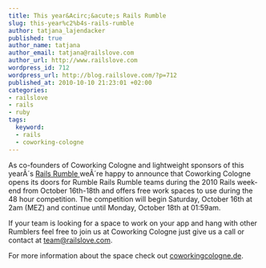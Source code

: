 ```yaml
--- 
title: This year&Acirc;&acute;s Rails Rumble
slug: this-year%c2%b4s-rails-rumble
author: tatjana_lajendacker
published: true
author_name: tatjana
author_email: tatjana@railslove.com
author_url: http://www.railslove.com
wordpress_id: 712
wordpress_url: http://blog.railslove.com/?p=712
published_at: 2010-10-10 21:23:01 +02:00
categories: 
- railslove
- rails
- ruby
tags: 
  keyword: 
  - rails
  - coworking-cologne
---
```

<!--[if gte mso 9]>  Normal 0   21   false false false  DE X-NONE X-NONE                           <![endif]--><!--[if gte mso 9]>                                                                                                                                            <![endif]--><!--[if gte mso 10]>-->
<p class="MsoNormal"><span lang="EN-US">As co-founders of Coworking Cologne and lightweight sponsors of this year&Acirc;&acute;s <a href="http://railsrumble.com">Rails Rumble </a>we&Acirc;&acute;re<span> </span>happy to <span> </span>announce that Coworking Cologne opens its doors for Rumble Rails Rumble teams during the 2010 Rails weekend from October 16th-18th and offers free work spaces to use during the 48 hour competition. The competition will begin Saturday, October 16th at 2am (MEZ) and continue until Monday, October 18th at 01:59am. </span></p>
<p class="MsoNormal"><span lang="EN-US">If your team is looking for a space to work on your app and hang with other Rumblers feel free to join us at Coworking Cologne just give us a call or contact at <a href="mailto:team@railslove.com">team@railslove.com</a>. </span></p>
<p class="MsoNormal"><span lang="EN-US">For more information about the space check out <a href="http://www.coworkingcologne.de">coworkingcologne.de</a>.</span></p>
<p class="MsoNormal"><span lang="EN-US"> </span></p>
